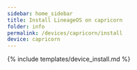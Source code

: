 ```yaml
---
sidebar: home_sidebar
title: Install LineageOS on capricorn
folder: info
permalink: /devices/capricorn/install
device: capricorn
---
```

{% include templates/device_install.md %}
